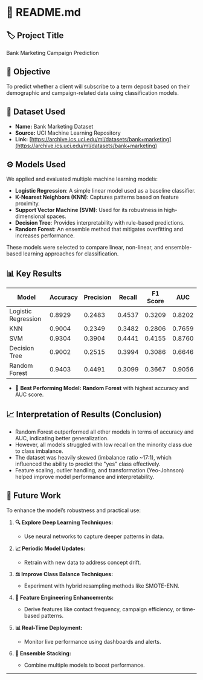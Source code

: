 # 📘 README.md

## 🏷️ Project Title
Bank Marketing Campaign Prediction

## 🎯 Objective
To predict whether a client will subscribe to a term deposit based on their demographic and campaign-related data using classification models.

## 📂 Dataset Used
- **Name:** Bank Marketing Dataset  
- **Source:** UCI Machine Learning Repository  
- **Link:** [https://archive.ics.uci.edu/ml/datasets/bank+marketing](https://archive.ics.uci.edu/ml/datasets/bank+marketing)

## ⚙️ Models Used
We applied and evaluated multiple machine learning models:

- **Logistic Regression**: A simple linear model used as a baseline classifier.
- **K-Nearest Neighbors (KNN)**: Captures patterns based on feature proximity.
- **Support Vector Machine (SVM)**: Used for its robustness in high-dimensional spaces.
- **Decision Tree**: Provides interpretability with rule-based predictions.
- **Random Forest**: An ensemble method that mitigates overfitting and increases performance.

These models were selected to compare linear, non-linear, and ensemble-based learning approaches for classification.

## 📊 Key Results
| Model               | Accuracy | Precision | Recall | F1 Score | AUC   |
|--------------------|----------|-----------|--------|----------|--------|
| Logistic Regression| 0.8929   | 0.2483    | 0.4537 | 0.3209   | 0.8202 |
| KNN                | 0.9004   | 0.2349    | 0.3482 | 0.2806   | 0.7659 |
| SVM                | 0.9304   | 0.3904    | 0.4441 | 0.4155   | 0.8760 |
| Decision Tree      | 0.9002   | 0.2515    | 0.3994 | 0.3086   | 0.6646 |
| Random Forest      | 0.9403   | 0.4491    | 0.3099 | 0.3667   | 0.9056 |

- 📌 **Best Performing Model:** **Random Forest** with highest accuracy and AUC score.

## 📈 Interpretation of Results (Conclusion)
- Random Forest outperformed all other models in terms of accuracy and AUC, indicating better generalization.
- However, all models struggled with low recall on the minority class due to class imbalance.
- The dataset was heavily skewed (imbalance ratio ~17:1), which influenced the ability to predict the "yes" class effectively.
- Feature scaling, outlier handling, and transformation (Yeo-Johnson) helped improve model performance and interpretability.

## 🚀 Future Work
To enhance the model’s robustness and practical use:

1. **🔍 Explore Deep Learning Techniques:**
   - Use neural networks to capture deeper patterns in data.

2. **📈 Periodic Model Updates:**
   - Retrain with new data to address concept drift.

3. **⚖️ Improve Class Balance Techniques:**
   - Experiment with hybrid resampling methods like SMOTE-ENN.

4. **🧠 Feature Engineering Enhancements:**
   - Derive features like contact frequency, campaign efficiency, or time-based patterns.

5. **📊 Real-Time Deployment:**
   - Monitor live performance using dashboards and alerts.

6. **🧪 Ensemble Stacking:**
   - Combine multiple models to boost performance.

---
